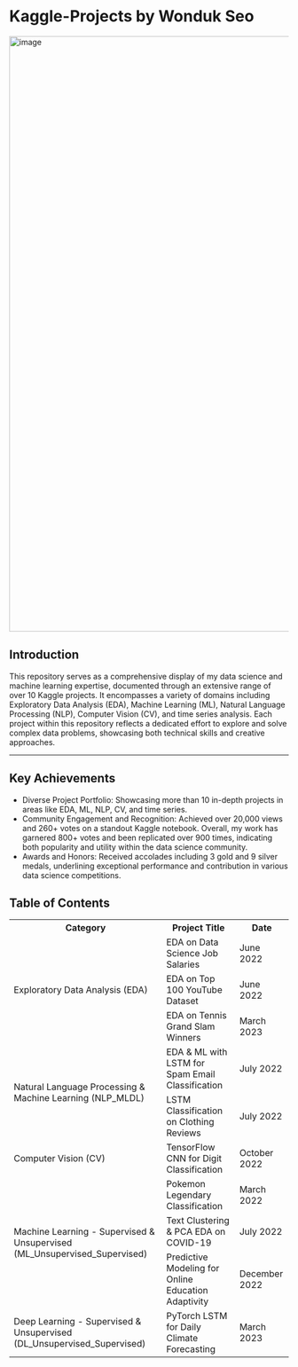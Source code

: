# Kaggle-Projects by Wonduk Seo

<img width="1074" alt="image" src="https://github.com/MarsSeo/My-Kaggle-Projects-with-code/assets/103374757/dfdc4473-09b6-45ad-8189-b7c86a4c4bf5">

## Introduction

This repository serves as a comprehensive display of my data science and machine learning expertise, documented through an extensive range of over 10 Kaggle projects. It encompasses a variety of domains including Exploratory Data Analysis (EDA), Machine Learning (ML), Natural Language Processing (NLP), Computer Vision (CV), and time series analysis. Each project within this repository reflects a dedicated effort to explore and solve complex data problems, showcasing both technical skills and creative approaches.

---

## Key Achievements

* Diverse Project Portfolio: Showcasing more than 10 in-depth projects in areas like EDA, ML, NLP, CV, and time series.
* Community Engagement and Recognition: Achieved over 20,000 views and 260+ votes on a standout Kaggle notebook. Overall, my work has garnered 800+ votes and been replicated over 900 times, indicating both popularity and utility within the data science community.
* Awards and Honors: Received accolades including 3 gold and 9 silver medals, underlining exceptional performance and contribution in various data science competitions.

## Table of Contents

<table>
    <tr>
        <th>Category</th>
        <th>Project Title</th>
        <th>Date</th>
    </tr>
    <tr>
        <td rowspan="3">Exploratory Data Analysis (EDA)</td>
        <td>EDA on Data Science Job Salaries</td>
        <td>June 2022</td>
    </tr>
    <tr>
        <td>EDA on Top 100 YouTube Dataset</td>
        <td>June 2022</td>
    </tr>
    <tr>
        <td>EDA on Tennis Grand Slam Winners</td>
        <td>March 2023</td>
    </tr>
    <tr>
        <td rowspan="2">Natural Language Processing & Machine Learning (NLP_MLDL)</td>
        <td>EDA & ML with LSTM for Spam Email Classification</td>
        <td>July 2022</td>
    </tr>
    <tr>
        <td>LSTM Classification on Clothing Reviews</td>
        <td>July 2022</td>
    </tr>
    <tr>
        <td>Computer Vision (CV)</td>
        <td>TensorFlow CNN for Digit Classification</td>
        <td>October 2022</td>
    </tr>
    <tr>
        <td rowspan="3">Machine Learning - Supervised & Unsupervised (ML_Unsupervised_Supervised)</td>
        <td>Pokemon Legendary Classification</td>
        <td>March 2022</td>
    </tr>
    <tr>
        <td>Text Clustering & PCA EDA on COVID-19</td>
        <td>July 2022</td>
    </tr>
    <tr>
        <td>Predictive Modeling for Online Education Adaptivity</td>
        <td>December 2022</td>
    </tr>
    <tr>
        <td>Deep Learning - Supervised & Unsupervised (DL_Unsupervised_Supervised)</td>
        <td>PyTorch LSTM for Daily Climate Forecasting</td>
        <td>March 2023</td>
    </tr>
</table>

